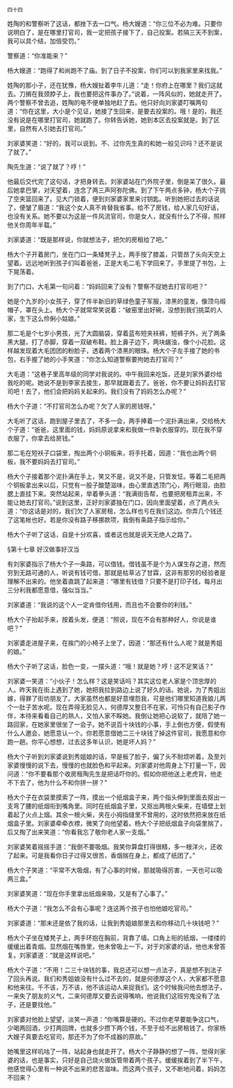     四十四 

   姓陶的和警察听了这话，都挫下去一口气。杨大嫂道：“你三位不必为难。只要你说明白了，是在哪里打官司，我一定把孩子接下了，自己投案。若隔三天不到案，我可以具个结，加倍受罚。”

   警察道：“你准能来？”

   杨大嫂道：“跑得了和尚跑不了庙。到了日子不投案，你们可以到我家里来找我。”

   姓陶的那小子，还在犹豫，杨大嫂扯着李牛儿道：“走！你府上在哪里？我们这就去。刀搁在我颈脖子上，我也要把这件事办了。”说着，一阵风似的，她就走开了。两个警察不曾去追，姓陶的电不便单独地赶了去。他只好向刘家婆叮嘱两句道：“你在这里，大小是个见证，她接了生回来，是要去投案的。哦！是的，我还没有说是在哪里打官司，她就跑了。你转告诉她，她到本区去投案就是。到了区里，自然有人引她去打官司。”

   刘家婆笑道：“好的，我可以说到。不、过你先生真的和她一般见识吗？还不是说了就了。”

   陶先生道：“说了就了？哼！”

   他最后交代完了这句话，才把身转去。刘家婆站在门外院子里，倒是呆了很久。最后她拿巴掌，对天望着，连念了两三声阿弥陀佛。到了下午两点多钟，杨大个子挑了空夹篮回来了。见大门锁着，便到刘家婆家里来讨钥匙。听到她把过去的话说了，便皱了眉道：“我这个女人真不肯替我省事。给不了房钱，给人家几句好话，也没有关系。她不要以为这是一件风流官司，你是女人，就没有什么了不得，照样他关你周年半载。”

   刘家婆道：“既是那样说，你就想法子，把欠的房租给了吧。”

   杨大个子开着房门，坐在门口一条矮凳子上，两手按了膝盖，只管昂了头向天空上望着。远远地听到孩子们叫着爸爸，正是大毛二毛下学回来了。手里提了书包，上下晃荡着。

   到了门口，大毛第一句问着：“妈妈回来了没有？警察不捉她去打官司吧？”

   她是个九岁的小女孩子，穿了件半新旧的草绿色童子军服，漆黑的童发，像顶乌缎帽子，罩在头上。杨大个子就常常笑说着：“破窑里出好碗，没想到我们挑菜的人家，生下这么伶俐小姑娘。”

   那二毛是个七岁小男孩，光了大圆脑袋，穿着蓝布短夹袄裤，短裤子外，光了两条黑大腿，打了赤脚，穿着一双破布鞋。脸上鼻子边下，两块龌浊，像个小花脸。这样越发现着大毛团团的粉脸子，透着两个漆黑的眼珠。杨大个子左手接了她的书包，右手握了她的小手笑道：“你怎么知道警察要拘她去打官司？”

   大毛道：“这巷子里高年级的同学对我说的。中午我回来吃饭，还是刘家外婆炒给我吃的呢。她说不是到李家去接生，那早就跟着去了。爸爸，你不要让妈妈去打官司吧！去了，他们会把妈妈关起来的。我们没有了妈妈怎么办呢？”

   杨大个子道：“不打官司怎么办呢？欠了人家的房钱呀。”

   大毛听了这话，跑到屋子里去了，不多一会，两手捧着一个泥扑满出来，交给杨大个子道：“爸爸，这里面的钱，妈妈原说拿来和我做一件新衣服穿的。现在我不穿衣服了，你拿去给房钱。”

   那二毛在短袄子口袋里，掏出两个小铜板来，将手托着，因道：“我也出两个铜板，我不要妈妈去打官司。”

   杨大个子接着那个泥扑满在手上，笑又不是，说又不是，只管发怔。等着二毛把两个铜板拿出来以后，只觉有一股子酸楚滋味，由心里直透顶门心，两行眼泪，由脸腮上直挂下来。突然站起来，举着拳头道：“我满街告帮，也要把房租弄出来，不能让她去打官司。”说到这里，正好刘家婆独在门口，因向里面望着，点了两点头道：“你这话是对的，我们欠了人家房租，怎么样也亏在我们这边。你弄几个钱还了这笔帐也好。若是你没有路子移挪款项，我倒有条路子指示给你。”

   杨大个子听了这话，自是十分欢喜，或者这也就是说天无绝人之路了。

   §第十七章 好汉做事好汉当

   有刘家婆指示了杨大个子一条路，可以借钱。借钱虽不是个为人谋生存之道，然而穷到无路可通的人，听说有钱可借，那就是枯草沾了甘霖，这非有那穷的经验者是理解不出来的。他坐着直跳了起来道：“哪里有钱借？只要不是打印子钱，每月出三分利我都愿意借，强似当当。”

   刘家婆道：“我说的这个人一定肯借你钱用，而且也不会要你的利钱。”

   杨大个子抬起手来，按着头发，便道：“照说，现在不会有那种好人，你说是谁吧？”

   刘家婆走进屋子来，在挨门的小椅子上坐了，因道：“那还有什么人呢？就是秀姐的娘。”

   杨大个子听了这话，脸色一变，一摆头道：“哦！就是她？哼！这不足笑话？”

   刘家婆一笑道：“小伙子！怎么样？这是笑话吗？其实这位老人家是个顶忠厚的人。昨天我在街上遇到了她，她把我拉到路边上说了好久的话。她说，为了秀姐出嫁，得罪了街坊朋友了。大家虽然也都是好意埋怨我，可是他们哪里知道我娘儿两个一肚子苦水呢。现在弄得无脸见人，何德厚又整日不在家，可怜只有自己影子作伴，本待来看看自己的熟人，又怕人家不睬她。我倒让她把心说软了，就陪了她一路回家，在她家里很坐了一会子。她不说百十块钱的小事，手上倒也方便，假使有什么人邀会，她愿意认一个。你若愿意借她二三十块钱了掉这件官司，我愿意和你跑一趟。你平心想想，过去这多年认识，她是坏人妈？”

   杨大个子听到刘家婆说到秀姐娘的话，早是板了脸子，偏了头不耐烦听着，及至刘家婆慢慢的说下去，慢慢的也就脸色和平起来。刘家婆对他周身上下打量一下，因问道：“你不要看那个收房租陶先生是把话吓你的。假如你把他送上老虎背，他走不下去了，他为什么不和你拼一拼？”

   杨大个子在衣袋里摸索了一阵，摸出一个纸烟盒子来，两个指头伸到里面去抠出一支弯了腰的纸烟衔到嘴角里。同时在纸烟盒子里，又抠出两根火柴来，在墙壁上划着起了火点上烟。其余一根火柴，夹在小拇指缝里不曾用的，这时依然把来放在纸烟盒子里。刘家婆牵牵衣襟，微笑了向他望着。杨大个子把纸烟盒子向袋里揣了，后又掏了出来笑道：“你看我忘了敬你老人家一支烟。”

   刘家婆笑着摇摇手道：“我倒不要吸烟。我笑你算盘打得很精，多一根洋火，还收了起来。可是我看你日子过得又很苦，香烟揣在身上，都成了纸团了。”

   杨大个子笑道：“平常不大吸烟，有了心事的时候，那就吸得厉害，一天也可以吸两三盒。”

   刘家婆笑道：“现在你手里拿出纸烟来吸，又是有了心事了。”

   杨大个子道：“我怎么不会有心事呢？连这两个孩子也怕他娘吃官司。”

   刘家婆道：“那末还是依了我的话，让我到秀姐娘那里去和你移动几十块钱吧？”

   杨大个子坐在矮凳子上，两手环抱在胸前，背靠了墙。口角上衔的纸烟，一缕缕的缓缓出着青烟。显然烟在嘴唇里，他未曾吸上一下。对于刘家婆的话，他也未曾答复。刘家婆道：“就是这样说吧。”

   杨大个子道：“不用！二三十块钱的事，我总还可以想一点法子，真是想不到法子了回头再说。我们和秀姐娘没有什么过不去的，就是何德厚这个人，大家都不愿意和他来往。千不该，万不该，他不该运动人来捉我们。这个时候我问他去想法子，一来失了朋友的义气，二来何德厚又要去说得嘴响，他说我们这班穷鬼没有了法子，还是要找他。”

   刘家婆对他脸上望望，淡笑一声道：“你嘴算是硬的。不过你老早要能争这口气，少喝两回酒，少打两回牌，也就多少攒下两个钱，不至于给不出房租钱了。你家杨大嫂子真要去吃官司，那还不为了你不成器的原故。”

   她嘴里这样叽咕了一阵，站起身也就走开了。杨大个子静静的想了一阵，觉得刘家婆的话，也是事实，只好是自己烧火做饭管带着两个孩子。缓缓挨着到了半下午，他感觉得心里有一种说不出来的悲苦滋味。而这两个孩子，又不断地问着，妈妈怎不回来？

